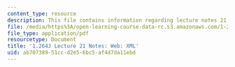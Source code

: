 ```yaml
---
content_type: resource
description: This file contains information regarding lecture notes 21.
file: /media/https%3A/open-learning-course-data-rc.s3.amazonaws.com/1-264j-database-internet-and-systems-integration-technologies-fall-2013/ab70738951ccd2e56bc5af4d7da11ebd_MIT1_264JF13_lect_21.pdf
file_type: application/pdf
resourcetype: Document
title: '1.264J Lecture 21 Notes: Web: XML'
uid: ab707389-51cc-d2e5-6bc5-af4d7da11ebd
---
```

